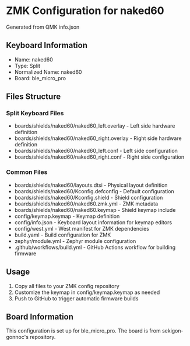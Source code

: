 # ZMK Configuration for naked60

Generated from QMK info.json

## Keyboard Information
- Name: naked60
- Type: Split
- Normalized Name: naked60
- Board: ble_micro_pro

## Files Structure

### Split Keyboard Files
- boards/shields/naked60/naked60_left.overlay - Left side hardware definition
- boards/shields/naked60/naked60_right.overlay - Right side hardware definition
- boards/shields/naked60/naked60_left.conf - Left side configuration
- boards/shields/naked60/naked60_right.conf - Right side configuration

### Common Files
- boards/shields/naked60/layouts.dtsi - Physical layout definition
- boards/shields/naked60/Kconfig.defconfig - Default configuration
- boards/shields/naked60/Kconfig.shield - Shield configuration
- boards/shields/naked60/naked60.zmk.yml - ZMK metadata
- boards/shields/naked60/naked60.keymap - Shield keymap include
- config/keymap.keymap - Keymap definition
- config/info.json - Keyboard layout information for keymap editors
- config/west.yml - West manifest for ZMK dependencies
- build.yaml - Build configuration for ZMK
- zephyr/module.yml - Zephyr module configuration
- .github/workflows/build.yml - GitHub Actions workflow for building firmware

## Usage
1. Copy all files to your ZMK config repository
2. Customize the keymap in config/keymap.keymap as needed
3. Push to GitHub to trigger automatic firmware builds

## Board Information
This configuration is set up for ble_micro_pro. The board is from sekigon-gonnoc's repository.
